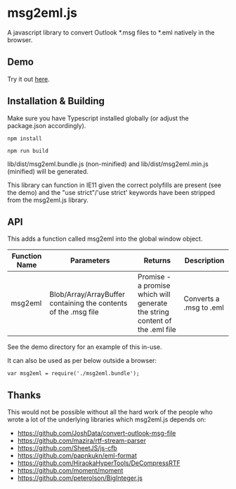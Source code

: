 # msg2eml.js
A javascript library to convert Outlook *.msg files to *.eml natively in the browser.

## Demo
Try it out [here](https://master131.github.io/msg2eml.js/demo/index.html).

## Installation & Building
Make sure you have Typescript installed globally (or adjust the package.json accordingly).

``npm install``

``npm run build``

lib/dist/msg2eml.bundle.js (non-minified) and lib/dist/msg2eml.min.js (minified) will be generated.

This library can function in IE11 given the correct polyfills are present (see the demo) and the "use strict"/'use strict' keywords have been stripped from the msg2eml.js library.

## API
This adds a function called msg2eml into the global window object.

| Function Name  | Parameters                                                    | Returns                                                                             | Description             |
|----------------|---------------------------------------------------------------|-------------------------------------------------------------------------------------|-------------------------|
| msg2eml | Blob/Array/ArrayBuffer containing the contents of the .msg file | Promise<string> - a promise which will generate the string content of the .eml file | Converts a .msg to .eml |

See the demo directory for an example of this in-use.

It can also be used as per below outside a browser:

``var msg2eml = require('./msg2eml.bundle');``

## Thanks
This would not be possible without all the hard work of the people who wrote a lot of the underlying libraries which msg2eml.js depends on:
- https://github.com/JoshData/convert-outlook-msg-file
- https://github.com/mazira/rtf-stream-parser
- https://github.com/SheetJS/js-cfb
- https://github.com/papnkukn/eml-format
- https://github.com/HiraokaHyperTools/DeCompressRTF
- https://github.com/moment/moment
- https://github.com/peterolson/BigInteger.js
